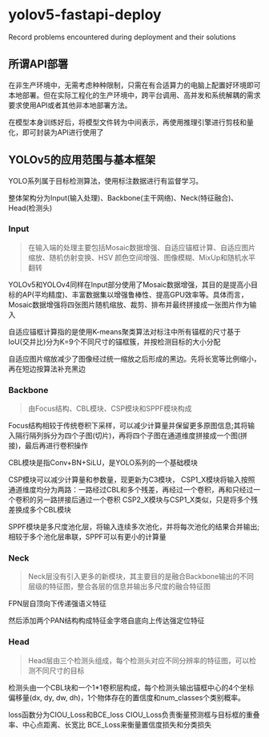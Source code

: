 # yolov5-fastapi-deploy
Record problems encountered during deployment and their solutions

## 所谓API部署

在非生产环境中，无需考虑种种限制，只需在有合适算力的电脑上配置好环境即可本地部署。但在实际工程化的生产环境中，跨平台调用、高并发和系统解耦的需求要求使用API或者其他非本地部署方法。

在模型本身训练好后，将模型文件转为中间表示，再使用推理引擎进行剪枝和量化，即可封装为API进行使用了

## YOLOv5的应用范围与基本框架

YOLO系列属于目标检测算法，使用标注数据进行有监督学习。

整体架构分为Input(输入处理)、Backbone(主干网络)、Neck(特征融合)、Head(检测头)

### Input

> 在输入端的处理主要包括Mosaic数据增强、自适应锚框计算、自适应图片缩放、随机仿射变换、HSV 颜色空间增强、图像模糊、MixUp和随机水平翻转

YOLOv5和YOLOv4同样在Input部分使用了Mosaic数据增强，其目的是提高小目标的AP(平均精度)、丰富数据集以增强鲁棒性、提高GPU效率等。具体而言，Mosaic数据增强将四张图片随机缩放、裁剪、排布并最终拼接成一张图片作为输入

自适应锚框计算指的是使用K-means聚类算法对标注中所有锚框的尺寸基于IoU(交并比)分为K=9个不同尺寸的锚框簇，并按检测目标的大小分配

自适应图片缩放减少了图像经过统一缩放之后形成的黑边。先将长宽等比例缩小，再在短边按算法补充黑边

### Backbone

> 由Focus结构、CBL模块、CSP模块和SPPF模块构成

Focus结构相较于传统卷积下采样，可以减少计算量并保留更多原图信息;其将输入隔行隔列拆分为四个子图(切片)，再将四个子图在通道维度拼接成一个图(拼接)，最后再进行卷积操作

CBL模块是指Conv+BN+SiLU，是YOLO系列的一个基础模块

CSP模块可以减少计算量和参数量，现更新为C3模块，
CSP1_X模块将输入按照通道维度均分为两路：一路经过CBL和多个残差，再经过一个卷积，再和只经过一个卷积的另一路拼接后通过一个卷积
CSP2_X模块与CSP1_X类似，只是将多个残差换成多个CBL模块

SPPF模块是多尺度池化层，将输入连续多次池化，并将每次池化的结果合并输出;相较于多个池化层串联，SPPF可以有更小的计算量

### Neck

> Neck层没有引入更多的新模块，其主要目的是融合Backbone输出的不同层级的特征图，整合各层的信息并输出多尺度的融合特征图

FPN层自顶向下传递强语义特征

然后添加两个PAN结构构成特征金字塔自底向上传达强定位特征

### Head

> Head层由三个检测头组成，每个检测头对应不同分辨率的特征图，可以检测不同尺寸的目标

检测头由一个CBL块和一个1*1卷积层构成，每个检测头输出锚框中心的4个坐标偏移量(dx, dy, dw, dh)，1个物体存在的置信度和num_classes个类别概率。

loss函数分为CIOU_Loss和BCE_loss
CIOU_Loss负责衡量预测框与目标框的重叠率、中心点距离、长宽比
BCE_Loss来衡量置信度损失和分类损失
